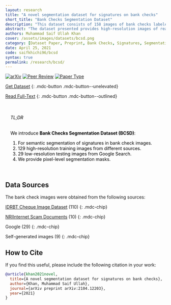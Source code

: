 ```yaml
---
layout: research
title: "A novel segmentation dataset for signatures on bank checks"
short_title: "Bank Checks Segmentation Dataset"
description: "This dataset consists of 158 images of bank checks labeled with segmentation masks for handwritten signatures on the checks."
abstract: "The dataset presented provides high-resolution images of real, filled out bank checks containing various complex backgrounds, and handwritten text and signatures in the respective fields, along with both pixel-level and patch-level segmentation masks for the signatures on the checks. The images of bank checks were obtained from different sources, including other publicly available check datasets, publicly available images on the internet, as well as scans and images of real checks. Using the GIMP graphics software, pixel-level segmentation masks for signatures on these checks were manually generated as binary images. An automated script was then used to generate patch-level masks. The dataset was created to train and test networks for extracting signatures from bank checks and other similar documents with very complex backgrounds."
authors: Muhammad Saif Ullah Khan
cover: /assets/images/datasets/bcsd.png
category: [Dataset Paper, Preprint, Bank Checks, Signatures, Segmentation, Kaggle Dataset]
date: April 25, 2021
code: saifkhichi96/bcsd
syntax: true
permalink: /research/bcsd/
---
```


[![arXiv](https://img.shields.io/badge/arXiv-2104.12203-b31b1b.svg)](https://arxiv.org/abs/2104.12203)
[![Peer Review](https://img.shields.io/badge/Publication%20Status-Preprint-gold)](#)
[![Paper Type](https://img.shields.io/badge/Paper%20Type-Dataset-brightgreen)](https://www.kaggle.com/saifkhichi96/bank-checks-signatures-segmentation-dataset)

[Get Dataset](https://www.kaggle.com/saifkhichi96/bank-checks-signatures-segmentation-dataset)
{: .mdc-button .mdc-button--unelevated}

[Read Full-Text](https://arxiv.org/pdf/2104.12203)
{: .mdc-button .mdc-button--outlined}

<!-- TL;DR -->
<div class="mdc-card mdc-card--outlined" style="background-color: var(--mdc-theme-overlay); margin: 1em 0; color: black; padding: 16px; border-radius: 16px;">
    <h6 class="mdc-typography--headline6">TL;DR</h6>
    <div>We introduce <b>Bank Checks Segmentation Dataset (BCSD)</b>:
        <ol>
            <li>For semantic segmentation of signatures in bank check images.</li>
            <li>129 high-resolution training images from different sources.</li>
            <li>29 low-resolution testing images from Google Search.</li>
            <li>We provide pixel-level segmentation masks.</li>
        </ol>
    </div>
</div>

## Data Sources

The bank check images were obtained from the following sources:

[IDRBT Cheque Image Dataset](//www.idrbt.ac.in/idrbt-cheque-image-dataset/) (110)
{: .mdc-chip}

[NRIInternet Scam Documents](//nriinternet.com/NRI_Alerts/Nigeria/30%20phony%20documents%20used%20in%20Nigerian%204-1-9%20frauds%20and%20car%20buying%20scams_files/30%20phony%20documents%20used%20in%20Nigerian%204-1-9%20frauds%20and%20car%20buying%20scams.htm) (10)
{: .mdc-chip}

Google (29)
{: .mdc-chip}

Self-generated images (9)
{: .mdc-chip}


## How to Cite

If you find this useful, please include the following citation in your work:

```bibtex
@article{khan2021novel,
  title={A novel segmentation dataset for signatures on bank checks},
  author={Khan, Muhammad Saif Ullah},
  journal={arXiv preprint arXiv:2104.12203},
  year={2021}
}
```
